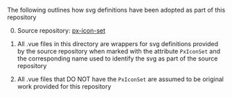 The following outlines how svg definitions have been adopted as part of this repository

0. Source repository: [px-icon-set](https://github.com/predixdesignsystem/px-icon-set)

1. All .vue files in this directory are wrappers for svg definitions provided by the source repository when marked with
  the attribute `PxIconSet` and the corresponding name used to identify the svg as part of the source repository

2. All .vue files that DO NOT have the `PxIconSet` are assumed to be original work provided for this repository